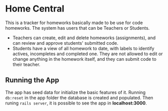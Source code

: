   # Home Central

This is a tracker for homeworks basically made to be use for code homeworks. The system has users that can be Teachers or Students.

- Teachers can create, edit and delete homeworks (assignments), and can review and approve students' submitted code.
- Students have a view of all homework to date, with labels to identify actives, incompletes and completed one. They are not allowed to edit or change anything in the homework itself, and they can submit code to their teacher.

## Running the App
The app has seed data for initialize the basic features of it. Running `db:reset` in the app folder the database is created and populated. Then runing `rails server`, it is possible to see the app in **localhost:3000**.
